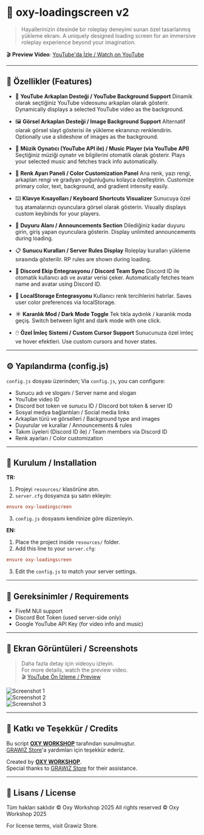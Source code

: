 # 🚀 oxy-loadingscreen v2

> Hayallerinizin ötesinde bir roleplay deneyimi sunan özel tasarlanmış yükleme ekranı.
> A uniquely designed loading screen for an immersive roleplay experience beyond your imagination.

🎬 **Preview Video**: [YouTube'da İzle / Watch on YouTube](https://www.youtube.com/watch?v=Z3yxfIS2nzA)

---

## 🌟 Özellikler (Features)

* 🎥 **YouTube Arkaplan Desteği / YouTube Background Support**
  Dinamik olarak seçtiğiniz YouTube videosunu arkaplan olarak gösterir.
  Dynamically displays a selected YouTube video as the background.

* 🖼️ **Görsel Arkaplan Desteği / Image Background Support**
  Alternatif olarak görsel slayt gösterisi ile yükleme ekranınızı renklendirin.
  Optionally use a slideshow of images as the background.

* 🎵 **Müzik Oynatıcı (YouTube API ile) / Music Player (via YouTube API)**
  Seçtiğiniz müziği oynatır ve bilgilerini otomatik olarak gösterir.
  Plays your selected music and fetches track info automatically.

* 🎨 **Renk Ayarı Paneli / Color Customization Panel**
  Ana renk, yazı rengi, arkaplan rengi ve gradyan yoğunluğunu kolayca özelleştirin.
  Customize primary color, text, background, and gradient intensity easily.

* ⌨️ **Klavye Kısayolları / Keyboard Shortcuts Visualizer**
  Sunucuya özel tuş atamalarınızı oyunculara görsel olarak gösterin.
  Visually displays custom keybinds for your players.

* 📢 **Duyuru Alanı / Announcements Section**
  Dilediğiniz kadar duyuru girin, giriş yapan oyunculara gösterin.
  Display unlimited announcements during loading.

* 📋 **Sunucu Kuralları / Server Rules Display**
  Roleplay kuralları yükleme sırasında gösterilir.
  RP rules are shown during loading.

* 👤 **Discord Ekip Entegrasyonu / Discord Team Sync**
  Discord ID ile otomatik kullanıcı adı ve avatar verisi çeker.
  Automatically fetches team name and avatar using Discord ID.

* 💾 **LocalStorage Entegrasyonu**
  Kullanıcı renk tercihlerini hatırlar.
  Saves user color preferences via localStorage.

* ☀️ **Karanlık Mod / Dark Mode Toggle**
  Tek tıkla aydınlık / karanlık moda geçiş.
  Switch between light and dark mode with one click.

* 🖱️ **Özel İmleç Sistemi / Custom Cursor Support**
  Sunucunuza özel imleç ve hover efektleri.
  Use custom cursors and hover states.

---

## ⚙️ Yapılandırma (config.js)

`config.js` dosyası üzerinden;
Via `config.js`, you can configure:

* Sunucu adı ve sloganı / Server name and slogan
* YouTube video ID
* Discord bot token ve sunucu ID / Discord bot token & server ID
* Sosyal medya bağlantıları / Social media links
* Arkaplan türü ve görselleri / Background type and images
* Duyurular ve kurallar / Announcements & rules
* Takım üyeleri (Discord ID ile) / Team members via Discord ID
* Renk ayarları / Color customization

---

## 🧠 Kurulum / Installation

**TR:**

1. Projeyi `resources/` klasörüne atın.
2. `server.cfg` dosyanıza şu satırı ekleyin:

```cfg
ensure oxy-loadingscreen
```

3. `config.js` dosyasını kendinize göre düzenleyin.

**EN:**

1. Place the project inside `resources/` folder.
2. Add this line to your `server.cfg`:

```cfg
ensure oxy-loadingscreen
```

3. Edit the `config.js` to match your server settings.

---

## 🧪 Gereksinimler / Requirements

* FiveM NUI support
* Discord Bot Token (used server-side only)
* Google YouTube API Key (for video info and music)

---

## 📸 Ekran Görüntüleri / Screenshots

> Daha fazla detay için videoyu izleyin.  
> For more details, watch the preview video.  
🎬 [YouTube Ön İzleme / Preview](https://www.youtube.com/watch?v=Z3yxfIS2nzA)

![Screenshot 1](https://www.fivemturk.net/attachments/1747305283870-png.105151/)  
![Screenshot 2](https://www.fivemturk.net/attachments/1747305232177-png.105150/)  
![Screenshot 3](https://www.fivemturk.net/attachments/1747305201163-png.105148/)


---

## 🙌 Katkı ve Teşekkür / Credits

Bu script [**OXY WORKSHOP**](https://oxyworkshop.tebex.io) tarafından sunulmuştur.  
[GRAWIZ Store](https://grawizstore.tebex.io)'a yardımları için teşekkür ederiz.  

Created by [**OXY WORKSHOP**](https://oxyworkshop.tebex.io).  
Special thanks to [GRAWIZ Store](https://grawizstore.tebex.io) for their assistance.


---

## 📜 Lisans / License

Tüm hakları saklıdır © Oxy Workshop 2025
All rights reserved © Oxy Workshop 2025

For license terms, visit Grawiz Store.
